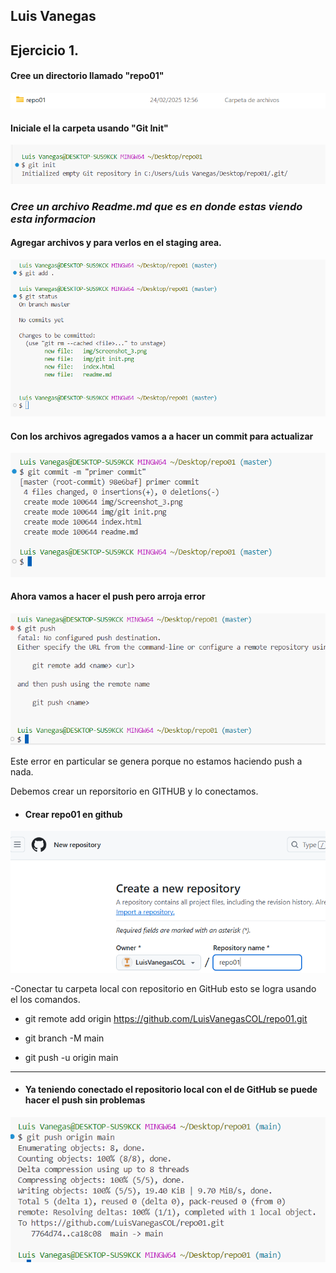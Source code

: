 ##  **Luis Vanegas**

##  Ejercicio 1.

#### Cree un directorio llamado "repo01"

![Imagen no existe](./img//Screenshot_3.png "Creando carpeta")

#### Iniciale el la carpeta usando "Git Init"

![Imagen no existe](./img/git%20init.png "Creando carpeta")

### _Cree un archivo Readme.md que es en donde estas viendo esta informacion_

#### Agregar archivos y para verlos en el staging area. 

![Imagen no existe](./img/addystatus.png "Creando carpeta")

#### Con los archivos agregados vamos a a hacer un commit para actualizar  

![Imagen no existe](./img/commit.png "Creando carpeta")

#### Ahora vamos a hacer el push pero arroja error 

![Imagen no existe](./img/errorpush.png "Creando carpeta")

Este error en particular se genera porque no estamos haciendo push a nada. 

Debemos crear un reporsitorio en GITHUB y lo conectamos. 

- #### Crear repo01 en github

![Imagen no existe](./img/nuevorepogit.png "Creando carpeta")

-Conectar tu carpeta local con repositorio en GitHub esto se logra usando el los comandos. 


* git remote add origin https://github.com/LuisVanegasCOL/repo01.git

* git branch -M main <!--Esto para cambiar el nombre de Master a main -->
* git push -u origin main 

- - -
- #### Ya teniendo conectado el repositorio local con el de GitHub se puede hacer el push sin problemas

![Imagen no existe](./img/pushexitoso.png "Creando carpeta")
